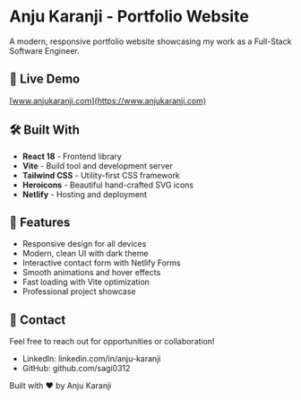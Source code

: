 # Anju Karanji - Portfolio Website

A modern, responsive portfolio website showcasing my work as a Full-Stack Software Engineer.

## 🚀 Live Demo

[www.anjukaranji.com](https://www.anjukaranji.com)

## 🛠️ Built With

- **React 18** - Frontend library
- **Vite** - Build tool and development server
- **Tailwind CSS** - Utility-first CSS framework
- **Heroicons** - Beautiful hand-crafted SVG icons
- **Netlify** - Hosting and deployment

## 📱 Features

- Responsive design for all devices
- Modern, clean UI with dark theme
- Interactive contact form with Netlify Forms
- Smooth animations and hover effects
- Fast loading with Vite optimization
- Professional project showcase

## 📧 Contact
Feel free to reach out for opportunities or collaboration!

- LinkedIn: linkedin.com/in/anju-karanji
- GitHub: github.com/sagi0312


Built with ❤️ by Anju Karanji
